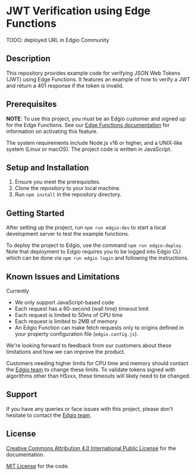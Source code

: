 # JWT Verification using Edge Functions

TODO: deployed URL in Edgio Community

## Description

This repository provides example code for verifying JSON Web Tokens (JWT) using Edge Functions. It features an example of how to verify a JWT and return a 401 response if the token is invalid.

## Prerequisites

**NOTE**: To use this project, you must be an Edgio customer and signed up for the Edge Functions. See our [Edge Functions documentation](https://docs.edg.io/guides/v7/edge-functions) for information on activating this feature.

The system requirements include Node.js v16 or higher, and a UNIX-like system (Linux or macOS). The project code is written in JavaScript.

## Setup and Installation

1. Ensure you meet the prerequisites.
2. Clone the repository to your local machine.
3. Run `npm install` in the repository directory.

## Getting Started

After setting up the project, run `npm run edgio:dev` to start a local development server to test the example functions.

To deploy the project to Edgio, use the command `npm run edgio:deploy`. Note that deployment to Edgio requires you to be
logged into Edgio CLI which can be done via `npm run edgio login` and following the instructions.

## Known Issues and Limitations

Currently

- We only support JavaScript-based code
- Each request has a 60-second (wall time) timeout limit
- Each request is limited to 50ms of CPU time
- Each request is limited to 2MB of memory
- An Edgio Function can make fetch requests only to origins defined in your property configuration
  file (`edgio.config.js`).

We're looking forward to feedback from our customers about these limitations and how we can improve the product.

Customers needing higher limits for CPU time and memory should contact the [Edgio team](https://edg.io/contact-support) to change these limits. To validate tokens signed with algorithms other than HSxxx, these timeouts will likely need to be changed.

## Support

If you have any queries or face issues with this project, please don't hesitate to contact
the [Edgio team](https://edg.io/contact-support/).

## License

[Creative Commons Attribution 4.0 International Public License](LICENSE-CONTENT) for the documentation.

[MIT License](LICENSE-CODE) for the code.